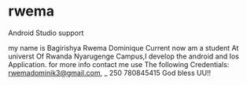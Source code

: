 # rwema
Android Studio support

my name is Bagirishya Rwema Dominique Current now am a student At universt Of Rwanda Nyarugenge Campus,I develop the android and Ios Application. for more info contact me use The following Credentials: rwemadominik3@gmail.com, _ 250 780845415 
God bless UU!!

